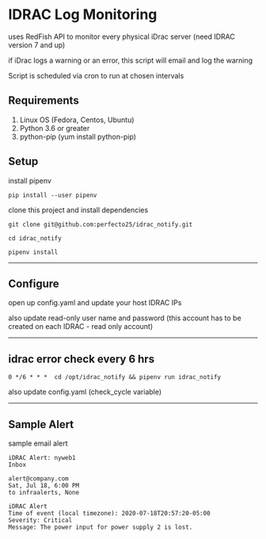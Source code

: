 # IDRAC Log Monitoring

uses RedFish API to monitor every physical iDrac server (need IDRAC version 7 and up)

if iDrac logs a warning or an error, this script will email and log the warning

Script is scheduled via cron to run at chosen intervals  



## Requirements
1. Linux OS (Fedora, Centos, Ubuntu)
1. Python 3.6 or greater
1. python-pip (yum install python-pip)

## Setup
install pipenv
    
    pip install --user pipenv

clone this project and install dependencies

    git clone git@github.com:perfecto25/idrac_notify.git
    
    cd idrac_notify
    
    pipenv install

---

## Configure

open up config.yaml and update your host IDRAC IPs

also update read-only user name and password (this account has to be created on each IDRAC - read only account)

---
    
## idrac error check every 6 hrs
    
    0 */6 * * *  cd /opt/idrac_notify && pipenv run idrac_notify

also update config.yaml (check_cycle variable)

---

## Sample Alert

sample email alert

```
iDRAC Alert: nyweb1
Inbox

alert@company.com
Sat, Jul 18, 6:00 PM
to infraalerts, None

iDRAC Alert
Time of event (local timezone): 2020-07-18T20:57:20-05:00
Severity: Critical
Message: The power input for power supply 2 is lost.

```